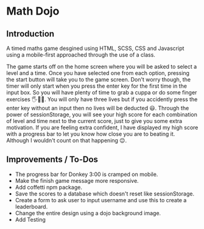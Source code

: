 # Math Dojo

## Introduction

A timed maths game desgined using HTML, SCSS, CSS and Javascript using a mobile-first approached through the use of a class.

The game starts off on the home screen where you will be asked to select a level and a time. Once you have selected one from each option, pressing the start button will take you to the game screen. Don't worry though, the timer will only start when you press the enter key for the first time in the input box. So you will have plenty of time to grab a cuppa or do some finger exercises 🖐🏃‍♂. You will only have three lives but if you accidently press the enter key without an input then no lives will be deducted 😃. Through the power of sessionStorage, you will see your high score for each combination of level and time next to the current score, just to give you some extra motivation. If you are feeling extra confident, I have displayed my high score with a progress bar to let you know how close you are to beating it. Although I wouldn't count on that happening 😉.

## Improvements / To-Dos

* The progress bar for Donkey 3:00 is cramped on mobile.
* Make the finish game message more responsive.
* Add coffetti npm package.
* Save the scores to a database which doesn't reset like sessionStorage.
* Create a form to ask user to input username and use this to create a leaderboard.
* Change the entire design using a dojo background image.
* Add Testing

